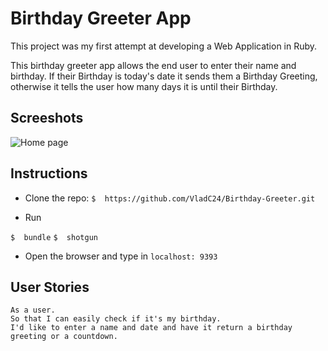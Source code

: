 # Birthday Greeter App

This project was my first attempt at developing a Web Application in Ruby.

This birthday greeter app allows the end user to enter their name and birthday. If their Birthday is today's date it sends them a Birthday Greeting, otherwise it tells the user how many days it is until their Birthday.

## Screeshots

![Home page](images/bday_greeter.jpg)

## Instructions

* Clone the repo: 
`$  https://github.com/VladC24/Birthday-Greeter.git`

* Run 

`$  bundle`
`$  shotgun`

* Open the browser and type in `localhost: 9393`

## User Stories

```
As a user.
So that I can easily check if it's my birthday.
I'd like to enter a name and date and have it return a birthday greeting or a countdown.
```
